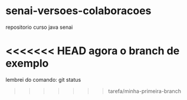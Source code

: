 # senai-versoes-colaboracoes
repositorio curso java senai

<<<<<<< HEAD
agora o branch de exemplo
=======
lembrei do comando: git status
>>>>>>> tarefa/minha-primeira-branch
